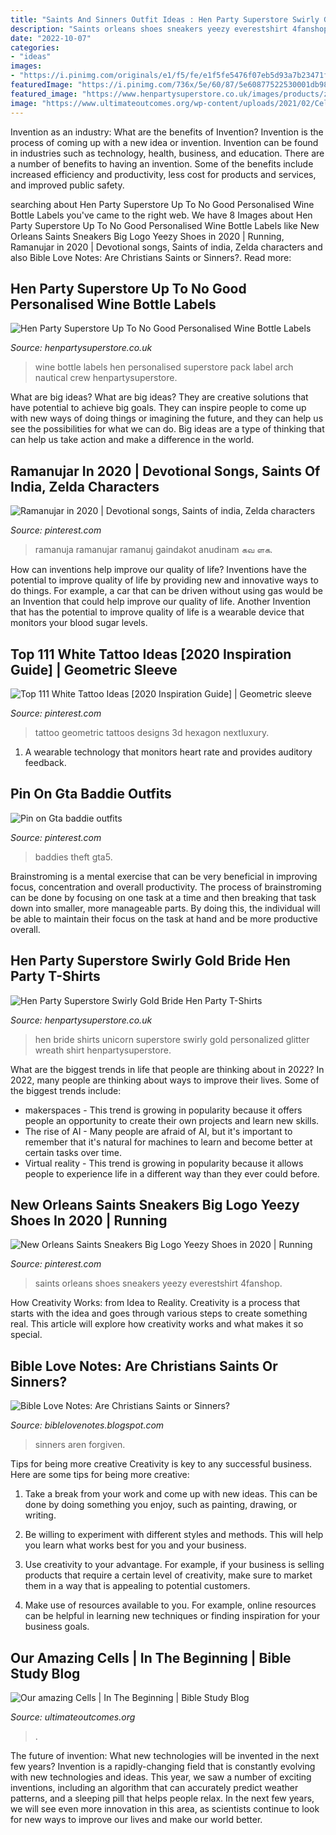 ```yaml
---
title: "Saints And Sinners Outfit Ideas : Hen Party Superstore Swirly Gold Bride Hen Party T-shirts"
description: "Saints orleans shoes sneakers yeezy everestshirt 4fanshop"
date: "2022-10-07"
categories:
- "ideas"
images:
- "https://i.pinimg.com/originals/e1/f5/fe/e1f5fe5476f07eb5d93a7b23471f881d.jpg"
featuredImage: "https://i.pinimg.com/736x/5e/60/87/5e60877522530001db98a363e98488cf.jpg"
featured_image: "https://www.henpartysuperstore.co.uk/images/products/zoom/1542329475-03195900.jpg"
image: "https://www.ultimateoutcomes.org/wp-content/uploads/2021/02/Cells.jpg"
---
```



Invention as an industry: What are the benefits of Invention?
Invention is the process of coming up with a new idea or invention. Invention can be found in industries such as technology, health, business, and education. There are a number of benefits to having an invention. Some of the benefits include increased efficiency and productivity, less cost for products and services, and improved public safety.

	

		
searching about Hen Party Superstore Up To No Good Personalised Wine Bottle Labels you've came to the right web. We have 8 Images about Hen Party Superstore Up To No Good Personalised Wine Bottle Labels like New Orleans Saints Sneakers Big Logo Yeezy Shoes in 2020 | Running, Ramanujar in 2020 | Devotional songs, Saints of india, Zelda characters and also Bible Love Notes: Are Christians Saints or Sinners?. Read more:
		
    
## Hen Party Superstore Up To No Good Personalised Wine Bottle Labels

<img loading=lazy src="https://www.henpartysuperstore.co.uk/images/products/zoom/1549306990-32919100.png" onerror="this.onerror=null;this.src='https://tse4.mm.bing.net/th?id=OIP.tMyDc8lcTPa7fcIC8wMLogHaHj&amp;pid=15.1';" alt="Hen Party Superstore Up To No Good Personalised Wine Bottle Labels">

_Source: henpartysuperstore.co.uk_

>wine bottle labels hen personalised superstore pack label arch nautical crew henpartysuperstore. 

	

What are big ideas?
What are big ideas? They are creative solutions that have potential to achieve big goals. They can inspire people to come up with new ways of doing things or imagining the future, and they can help us see the possibilities for what we can do. Big ideas are a type of thinking that can help us take action and make a difference in the world.

    
## Ramanujar In 2020 | Devotional Songs, Saints Of India, Zelda Characters

<img loading=lazy src="https://i.pinimg.com/736x/ca/29/76/ca2976169a7ded17535c843e225818fd.jpg" onerror="this.onerror=null;this.src='https://tse3.mm.bing.net/th?id=OIP.k9GFT_Nv51hF7feQw6l5UgHaIr&amp;pid=15.1';" alt="Ramanujar in 2020 | Devotional songs, Saints of india, Zelda characters">

_Source: pinterest.com_

>ramanuja ramanujar ramanuj gaindakot anudinam கவ ளக. 

	

How can inventions help improve our quality of life?
Inventions have the potential to improve quality of life by providing new and innovative ways to do things. For example, a car that can be driven without using gas would be an Invention that could help improve our quality of life. Another Invention that has the potential to improve quality of life is a wearable device that monitors your blood sugar levels.

    
## Top 111 White Tattoo Ideas [2020 Inspiration Guide] | Geometric Sleeve

<img loading=lazy src="https://i.pinimg.com/originals/e3/8d/00/e38d0033ede83a898ce3568702622815.jpg" onerror="this.onerror=null;this.src='https://tse3.mm.bing.net/th?id=OIP.9xhYKJWjuGmp8KM96-lXUAHaHa&amp;pid=15.1';" alt="Top 111 White Tattoo Ideas [2020 Inspiration Guide] | Geometric sleeve">

_Source: pinterest.com_

>tattoo geometric tattoos designs 3d hexagon nextluxury. 

	

1. A wearable technology that monitors heart rate and provides auditory feedback.

    
## Pin On Gta Baddie Outfits

<img loading=lazy src="https://i.pinimg.com/originals/e1/f5/fe/e1f5fe5476f07eb5d93a7b23471f881d.jpg" onerror="this.onerror=null;this.src='https://tse3.mm.bing.net/th?id=OIP.JVqzo0OpjS2Bbl9p9XT0gAHaHa&amp;pid=15.1';" alt="Pin on Gta baddie outfits">

_Source: pinterest.com_

>baddies theft gta5. 

	

Brainstroming is a mental exercise that can be very beneficial in improving focus, concentration and overall productivity. The process of brainstroming can be done by focusing on one task at a time and then breaking that task down into smaller, more manageable parts. By doing this, the individual will be able to maintain their focus on the task at hand and be more productive overall.

    
## Hen Party Superstore Swirly Gold Bride Hen Party T-Shirts

<img loading=lazy src="https://www.henpartysuperstore.co.uk/images/products/zoom/1542329475-03195900.jpg" onerror="this.onerror=null;this.src='https://tse1.mm.bing.net/th?id=OIP.66lWjFkxuWOmoGj-4LusXQHaJ3&amp;pid=15.1';" alt="Hen Party Superstore Swirly Gold Bride Hen Party T-Shirts">

_Source: henpartysuperstore.co.uk_

>hen bride shirts unicorn superstore swirly gold personalized glitter wreath shirt henpartysuperstore. 

	

What are the biggest trends in life that people are thinking about in 2022?
In 2022, many people are thinking about ways to improve their lives. Some of the biggest trends include: 
- makerspaces - This trend is growing in popularity because it offers people an opportunity to create their own projects and learn new skills. 
- The rise of AI - Many people are afraid of AI, but it's important to remember that it's natural for machines to learn and become better at certain tasks over time. 
- Virtual reality - This trend is growing in popularity because it allows people to experience life in a different way than they ever could before.

    
## New Orleans Saints Sneakers Big Logo Yeezy Shoes In 2020 | Running

<img loading=lazy src="https://i.pinimg.com/736x/5e/60/87/5e60877522530001db98a363e98488cf.jpg" onerror="this.onerror=null;this.src='https://tse2.mm.bing.net/th?id=OIP.iPs5udCfoIH3AhP5vjrwzwHaHa&amp;pid=15.1';" alt="New Orleans Saints Sneakers Big Logo Yeezy Shoes in 2020 | Running">

_Source: pinterest.com_

>saints orleans shoes sneakers yeezy everestshirt 4fanshop. 

	

How Creativity Works: from Idea to Reality.
Creativity is a process that starts with the idea and goes through various steps to create something real. This article will explore how creativity works and what makes it so special.

    
## Bible Love Notes: Are Christians Saints Or Sinners?

<img loading=lazy src="https://1.bp.blogspot.com/-bGjPlBpcndM/WXQYWc6A3zI/AAAAAAAAgxc/W57cBETrK70nxJn23r1oAQ4OlIRAx3wNQCLcBGAs/w1200-h630-p-k-no-nu/Saint%2Bor%2BSinner%2Blink.jpg" onerror="this.onerror=null;this.src='https://tse3.mm.bing.net/th?id=OIP.mQYwbL17CYodASUvBQiargHaD4&amp;pid=15.1';" alt="Bible Love Notes: Are Christians Saints or Sinners?">

_Source: biblelovenotes.blogspot.com_

>sinners aren forgiven. 

	

Tips for being more creative
Creativity is key to any successful business. Here are some tips for being more creative:
1. Take a break from your work and come up with new ideas. This can be done by doing something you enjoy, such as painting, drawing, or writing.

2. Be willing to experiment with different styles and methods. This will help you learn what works best for you and your business.

3. Use creativity to your advantage. For example, if your business is selling products that require a certain level of creativity, make sure to market them in a way that is appealing to potential customers.

4. Make use of resources available to you. For example, online resources can be helpful in learning new techniques or finding inspiration for your business goals.


    
## Our Amazing Cells | In The Beginning | Bible Study Blog

<img loading=lazy src="https://www.ultimateoutcomes.org/wp-content/uploads/2021/02/Cells.jpg" onerror="this.onerror=null;this.src='https://tse3.mm.bing.net/th?id=OIP.Ta7KWHNPF46BjCh2fKlZSwHaEW&amp;pid=15.1';" alt="Our amazing Cells | In The Beginning | Bible Study Blog">

_Source: ultimateoutcomes.org_

>. 

	

The future of invention: What new technologies will be invented in the next few years?
Invention is a rapidly-changing field that is constantly evolving with new technologies and ideas. This year, we saw a number of exciting inventions, including an algorithm that can accurately predict weather patterns, and a sleeping pill that helps people relax. In the next few years, we will see even more innovation in this area, as scientists continue to look for new ways to improve our lives and make our world better.

